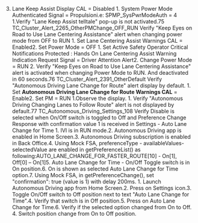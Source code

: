 3. Lane Keep Assist Display CAL = Disabled 1. System Power Mode Authenticated Signal = Propulsioni.e: SPMP_SysPwrModeAuth = 4 1.Verify "Lane Keep Assist telltale" pop-up is not activated.75 TC_Cluster_Alert_2265_OtherPMChange_OFF_RUN Verify "Keep Eyes on Road to Use Lane Centering Assistance" alert when changing power mode from OFF to RUN 1. Set Lane Centering Assist Warnings CAL = Enabled2. Set Power Mode = OFF 1. Set Active Safety Operator Critical Notifications Protected : Hands On Lane Centering Assist Warning Indication Request Signal = Driver Attention Alert2. Change Power Mode = RUN 2. Verify "Keep Eyes on Road to Use Lane Centering Assistance" alert is activated when changing Power Mode to RUN. And deactivated in 60 seconds.76 TC_Cluster_Alert_2391_OtherDefault Verify "Autonomous Driving Lane Change for Route" alert display by default. 1. Set **Autonomous Driving Lane Change for Route Warnings CAL** = Enable2. Set PM = RUN 1.Observe the display. 1. Verify "Autonomous Driving Changing Lanes to Follow Route" alert is not displayed by default.77 TC_Autonomous_Driving_Settings_108 Verify Disable is selected when On/Off switch is toggled to Off and Preference Change Response with confirmation value 1 is received in Settings - Auto Lane Change for Time 1. IVI is in RUN mode.2. Autonomous Driving app is enabled in Home Screen.3. Autonomous Driving subscription is enabled in Back Office.4. Using Mock FSA, preferenceType - availableValues- selectedValue are enabled in getPreferenceList() as following:AUTO_LANE_CHANGE_FOR_FASTER_ROUTE[10] - On[1], Off[0] – On[1]5. Auto Lane Change for Time - On/Off Toggle switch is in On position.6. On is shown as selected Auto Lane Change for Time option.7. Using Mock FSA, in getPreferenceChange(), set "confirmation": true (value is 1) with delay 200ms. 1. Launch Autonomous Driving app from Home Screen.2. Press on Settings icon.3. Toggle On/Off switch to Off position next to text "Auto Lane Change for Time".4. Verify that switch is in Off position.5. Press on Auto Lane Change for Time.6. Verify if the selected option changed from On to Off. 4. Switch position change from On to Off position.